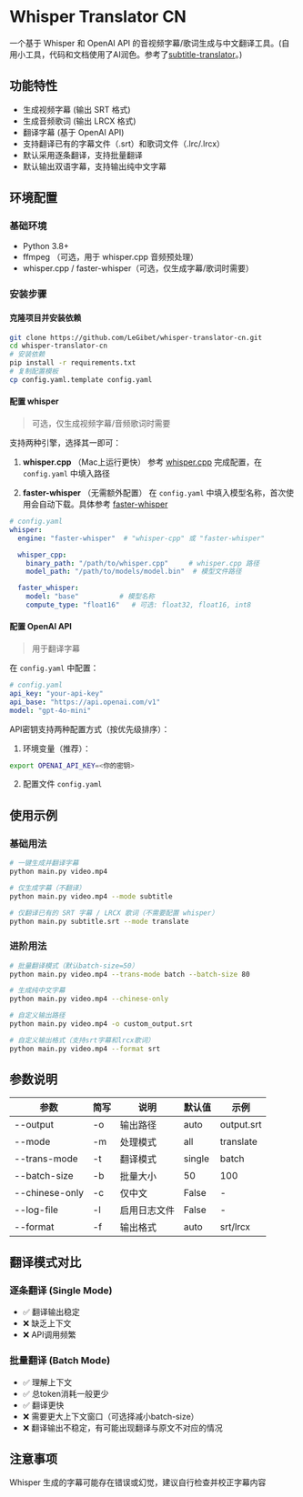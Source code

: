 # Whisper Translator CN
一个基于 Whisper 和 OpenAI API 的音视频字幕/歌词生成与中文翻译工具。(自用小工具，代码和文档使用了AI润色。参考了[subtitle-translator](https://github.com/fanxing333/subtitle-translator)。)

## 功能特性

- 生成视频字幕 (输出 SRT 格式)
- 生成音频歌词 (输出 LRCX 格式)
- 翻译字幕 (基于 OpenAI API)
- 支持翻译已有的字幕文件（.srt）和歌词文件（.lrc/.lrcx）
- 默认采用逐条翻译，支持批量翻译
- 默认输出双语字幕，支持输出纯中文字幕

## 环境配置

### 基础环境

- Python 3.8+
- ffmpeg （可选，用于 whisper.cpp 音频预处理）
- whisper.cpp / faster-whisper（可选，仅生成字幕/歌词时需要）

### 安装步骤

#### 克隆项目并安装依赖

```bash
git clone https://github.com/LeGibet/whisper-translator-cn.git
cd whisper-translator-cn
# 安装依赖
pip install -r requirements.txt
# 复制配置模板
cp config.yaml.template config.yaml
```

#### 配置 whisper

> 可选，仅生成视频字幕/音频歌词时需要

支持两种引擎，选择其一即可：

1. **whisper.cpp** （Mac上运行更快）
  参考 [whisper.cpp](https://github.com/ggerganov/whisper.cpp) 完成配置，在 `config.yaml` 中填入路径

2. **faster-whisper** （无需额外配置）
  在 `config.yaml` 中填入模型名称，首次使用会自动下载。具体参考 [faster-whisper](https://github.com/SYSTRAN/faster-whisper.git)

```yaml
# config.yaml
whisper:
  engine: "faster-whisper"  # "whisper-cpp" 或 "faster-whisper"

  whisper_cpp:
    binary_path: "/path/to/whisper.cpp"     # whisper.cpp 路径
    model_path: "/path/to/models/model.bin"  # 模型文件路径

  faster_whisper:
    model: "base"          # 模型名称
    compute_type: "float16"   # 可选: float32, float16, int8
```

#### 配置 OpenAI API

> 用于翻译字幕

在 `config.yaml` 中配置：

```yaml
# config.yaml
api_key: "your-api-key"
api_base: "https://api.openai.com/v1"
model: "gpt-4o-mini"
```

API密钥支持两种配置方式（按优先级排序）：

1. 环境变量（推荐）：

```bash
export OPENAI_API_KEY=<你的密钥>
```

2. 配置文件 `config.yaml`

## 使用示例

### 基础用法

```bash
# 一键生成并翻译字幕
python main.py video.mp4

# 仅生成字幕（不翻译）
python main.py video.mp4 --mode subtitle

# 仅翻译已有的 SRT 字幕 / LRCX 歌词（不需要配置 whisper）
python main.py subtitle.srt --mode translate
```

### 进阶用法

```bash
# 批量翻译模式（默认batch-size=50）
python main.py video.mp4 --trans-mode batch --batch-size 80

# 生成纯中文字幕
python main.py video.mp4 --chinese-only

# 自定义输出路径
python main.py video.mp4 -o custom_output.srt

# 自定义输出格式（支持srt字幕和lrcx歌词）
python main.py video.mp4 --format srt
```

## 参数说明

| 参数 | 简写 | 说明 | 默认值 | 示例 |
|------|------|------|--------|------|
| --output | -o | 输出路径 | auto | output.srt |
| --mode | -m | 处理模式 | all | translate |
| --trans-mode | -t | 翻译模式 | single | batch |
| --batch-size | -b | 批量大小 | 50 | 100 |
| --chinese-only | -c | 仅中文 | False | - |
| --log-file | -l | 启用日志文件 | False | - |
| --format | -f | 输出格式 | auto | srt/lrcx |

## 翻译模式对比

### 逐条翻译 (Single Mode)

- ✅ 翻译输出稳定
- ❌ 缺乏上下文
- ❌ API调用频繁

### 批量翻译 (Batch Mode)

- ✅ 理解上下文
- ✅ 总token消耗一般更少
- ✅ 翻译更快
- ❌ 需要更大上下文窗口（可选择减小batch-size）
- ❌ 翻译输出不稳定，有可能出现翻译与原文不对应的情况

## 注意事项

Whisper 生成的字幕可能存在错误或幻觉，建议自行检查并校正字幕内容
